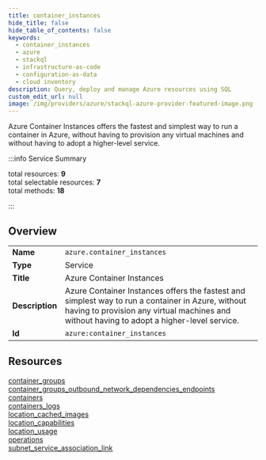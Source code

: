 ```yaml
---
title: container_instances
hide_title: false
hide_table_of_contents: false
keywords:
  - container_instances
  - azure
  - stackql
  - infrastructure-as-code
  - configuration-as-data
  - cloud inventory
description: Query, deploy and manage Azure resources using SQL
custom_edit_url: null
image: /img/providers/azure/stackql-azure-provider-featured-image.png
---
```


Azure Container Instances offers the fastest and simplest way to run a container in Azure, without having to provision any virtual machines and without having to adopt a higher-level service.   
    
:::info Service Summary

<div class="row">
<div class="providerDocColumn">
<span>total resources:&nbsp;<b>9</b></span><br />
<span>total selectable resources:&nbsp;<b>7</b></span><br />
<span>total methods:&nbsp;<b>18</b></span><br />
</div>
</div>

:::

## Overview
<table><tbody>
<tr><td><b>Name</b></td><td><code>azure.container_instances</code></td></tr>
<tr><td><b>Type</b></td><td>Service</td></tr>
<tr><td><b>Title</b></td><td>Azure Container Instances</td></tr>
<tr><td><b>Description</b></td><td>Azure Container Instances offers the fastest and simplest way to run a container in Azure, without having to provision any virtual machines and without having to adopt a higher-level service. </td></tr>
<tr><td><b>Id</b></td><td><code>azure:container_instances</code></td></tr>
</tbody></table>

## Resources
<div class="row">
<div class="providerDocColumn">
<a href="/providers/azure/container_instances/container_groups/">container_groups</a><br />
<a href="/providers/azure/container_instances/container_groups_outbound_network_dependencies_endpoints/">container_groups_outbound_network_dependencies_endpoints</a><br />
<a href="/providers/azure/container_instances/containers/">containers</a><br />
<a href="/providers/azure/container_instances/containers_logs/">containers_logs</a><br />
<a href="/providers/azure/container_instances/location_cached_images/">location_cached_images</a><br />
</div>
<div class="providerDocColumn">
<a href="/providers/azure/container_instances/location_capabilities/">location_capabilities</a><br />
<a href="/providers/azure/container_instances/location_usage/">location_usage</a><br />
<a href="/providers/azure/container_instances/operations/">operations</a><br />
<a href="/providers/azure/container_instances/subnet_service_association_link/">subnet_service_association_link</a><br />
</div>
</div>
